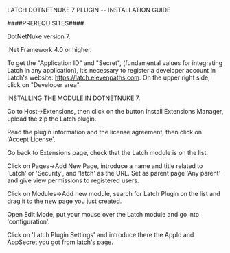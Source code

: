 LATCH DOTNETNUKE 7 PLUGIN -- INSTALLATION GUIDE

####PREREQUISITES####

DotNetNuke version 7.

.Net Framework 4.0 or higher.

To get the "Application ID" and "Secret", (fundamental values for integrating Latch in any application), it’s necessary to register a developer account in Latch's website: https://latch.elevenpaths.com. On the upper right side, click on "Developer area".

INSTALLING THE MODULE IN DOTNETNUKE 7.

Go to Host->Extensions, then click on the button Install Extensions Manager, upload the zip the Latch plugin.

Read the plugin information and the license agreement, then click on 'Accept License'.

Go back to Extensions page, check that the Latch module is on the list.

Click on Pages->Add New Page, introduce a name and title related to 'Latch' or 'Security', and 'latch' as the URL. Set as parent page 'Any parent' and give view permissions to registered users.

Click on Modules->Add new module, search for Latch Plugin on the list and drag it to the new page you just created.

Open Edit Mode, put your mouse over the Latch module and go into 'configuration'.

Click on 'Latch Plugin Settings' and introduce there the AppId and AppSecret you got from latch's page.
